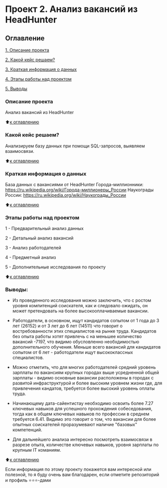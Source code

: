 # Проект 2. Анализ вакансий из HeadHunter

## Оглавление  
 
[1. Описание проекта](https://github.com/mawlukanec/skillfactory_ds/tree/main/project_2_подгрузка%20данных#описание-проекта)

[2. Какой кейс решаем?](github.com/mawlukanec/skillfactory_ds/tree/main/project_2_подгрузка%20данных#Какой-кейс-решаем?)

[3. Краткая информация о данных](https://github.com/github.com/mawlukanec/skillfactory_ds/blob/main/project_2_подгрузка%20данных/README.md#краткая%20информация%20о%20данных)

[4. Этапы работы над проектом](https://github.com/github.com/mawlukanec/skillfactory_ds/blob/main/project_2_подгрузка%20данных/README.md#этапы%20работы%20над%20проектом)

[5. Выводы](https://github.com/github.com/mawlukanec/skillfactory_ds/blob/main/project_2_подгрузка%20данных/README.md#выводы)  

### Описание проекта   
Анализ вакансий из HeadHunter

:arrow_up:[к оглавлению](https://github.com/mawlukanec/skillfactory_ds/tree/main/project_2_%D0%BF%D0%BE%D0%B4%D0%B3%D1%80%D1%83%D0%B7%D0%BA%D0%B0%20%D0%B4%D0%B0%D0%BD%D0%BD%D1%8B%D1%85#%D0%BE%D0%B3%D0%BB%D0%B0%D0%B2%D0%BB%D0%B5%D0%BD%D0%B8%D0%B5)


### Какой кейс решаем? 
Анализируем базу данных при помощи SQL-запросов, выявляем взаимосвязи.

:arrow_up:[к оглавлению](https://github.com/mawlukanec/skillfactory_ds/tree/main/project_2_%D0%BF%D0%BE%D0%B4%D0%B3%D1%80%D1%83%D0%B7%D0%BA%D0%B0%20%D0%B4%D0%B0%D0%BD%D0%BD%D1%8B%D1%85#%D0%BE%D0%B3%D0%BB%D0%B0%D0%B2%D0%BB%D0%B5%D0%BD%D0%B8%D0%B5)


### Краткая информация о данных

База данных с вакансиями от HeadHunter
Города-миллионники:  https://ru.wikipedia.org/wiki/Города-миллионеры_России
Наукограды России: https://ru.wikipedia.org/wiki/Наукограды_России
  
:arrow_up:[к оглавлению](https://github.com/mawlukanec/skillfactory_ds/tree/main/project_2_%D0%BF%D0%BE%D0%B4%D0%B3%D1%80%D1%83%D0%B7%D0%BA%D0%B0%20%D0%B4%D0%B0%D0%BD%D0%BD%D1%8B%D1%85#%D0%BE%D0%B3%D0%BB%D0%B0%D0%B2%D0%BB%D0%B5%D0%BD%D0%B8%D0%B5)


### Этапы работы над проектом  
1 - Предварительный анализ данных

2 - Детальный анализ вакансий

3 - Анализ работодателей

4 - Предметный анализ

5 - Дополнительные исследования по проекту

:arrow_up:[к оглавлению](https://github.com/mawlukanec/skillfactory_ds/tree/main/project_2_%D0%BF%D0%BE%D0%B4%D0%B3%D1%80%D1%83%D0%B7%D0%BA%D0%B0%20%D0%B4%D0%B0%D0%BD%D0%BD%D1%8B%D1%85#%D0%BE%D0%B3%D0%BB%D0%B0%D0%B2%D0%BB%D0%B5%D0%BD%D0%B8%D0%B5)


### Выводы:  
- Из проведенного исследования можно заключить, что с ростом уровня компитенций соискателя, как и следовало ожидать, он может претендовать на более высокооплачиваемые вакансии. 

- Работодатели, в основном, ищут кандидатов сопытом от 1 года до 3 лет (26152) и от 3 лет до 6 лет (14511) что говорит о востребованности этих специалистов на рынке труда. Кандидатов без опыта работы хотят привлечь с на меньшее количество вакансий -7197, что видимо обусловленно необхдимостью дополнительного обучения. Меньше всего вакансий для кандидатов сопытом от 6 лет - работодатели ищут высококлассных специалистов.

- Можно отметить, что для многих работодателей средний уровень зарплаты по вакансиям крупных городах выше усредненной общей зарплаты - видимо основные вакансии расположены в городах с развитой инфраструктурой и более высоким уровнем жизни где, для привлечения кандатов, требуется более высокий уровень оплаты труда.

- Начинающему дата-сайентистау необходимо освоить более 7.27 ключевых навыков для успешного прохождения собеседования, тогда как в общем ключевых навыков по профессии в среднем требуется 6.41. Видимо это говорит о том, что вакансии для более опытных соискателей проразумевают наличие "базовых" компетенций. 

- Для дальнейшего анализа интересно посмотреть взаимосвязи в разрезе опыта, количестве ключевых навыков, уровня зарплаты по крупным IT команиям.

:arrow_up:[к оглавлению](https://github.com/mawlukanec/skillfactory_ds/tree/main/project_2_%D0%BF%D0%BE%D0%B4%D0%B3%D1%80%D1%83%D0%B7%D0%BA%D0%B0%20%D0%B4%D0%B0%D0%BD%D0%BD%D1%8B%D1%85#%D0%BE%D0%B3%D0%BB%D0%B0%D0%B2%D0%BB%D0%B5%D0%BD%D0%B8%D0%B5)


Если информация по этому проекту покажется вам интересной или полезной, то я буду очень вам благодарен, если отметите репозиторий и профиль ⭐️⭐️⭐️-дами 
  
